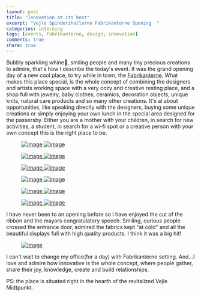 ```yaml
---
layout: post
title: "Innovation at its best"
excerpt: "Vejle Spinderihallerne Fabrikanterne Opening  "
categories: interning
tags: [events, Fabrikanterne, design, innovation]
comments: true
share: true
---
```


Bubbly sparkling whine:wine_glass:, smiling people and many tiny precious creations to admire, that's how I describe the today's event. It was the grand opening day of a new cool place, to try while in town, the <a href="http://fabrikanterne.com/" target="_blank"> Fabrikanterne</a>. What makes this place special, is the whole concept of combining the designers and artists working space with a very cozy and creative resting place, and a shop full with jewelry, baby clothes, ceramics, decoration objects, unique knits, natural care products and so many other creations. It's al about opportunities, like speaking directly with the designers, buying some unique creations or simply enjoying your own lunch in the special area designed for the passersby. Either you are a mother with your children, in search for new activities, a student, in search for a wi-fi spot or a creative person with your own concept this is the right place to be.

<figure class="half">
  <a href="{{site.url}}/images/interning/18-09-2015/IMG_1459.jpg">
    <img src="{{site.url}}/images/interning/18-09-2015/IMG_1459.jpg" alt="image"/>  
  </a>
  <a href="{{site.url}}/images/interning/18-09-2015/IMG_1477.jpg">
    <img src="{{site.url}}/images/interning/18-09-2015/IMG_1477.jpg" alt="image">  
  </a>
</figure>

<figure class="half">
  <a href="{{site.url}}/images/interning/18-09-2015/IMG_1445.jpg">
    <img src="{{site.url}}/images/interning/18-09-2015/IMG_1445.jpg" alt="image">  
  </a>
  <a href="{{site.url}}/images/interning/18-09-2015/IMG_1447.jpg">
    <img src="{{site.url}}/images/interning/18-09-2015/IMG_1447.jpg" alt="image">  
  </a>
</figure>

<figure class="half">
  <a href="{{site.url}}/images/interning/18-09-2015/IMG_1455.jpg">
    <img src="{{site.url}}/images/interning/18-09-2015/IMG_1455.jpg" alt="image">  
  </a>
  <a href="{{site.url}}/images/interning/18-09-2015/IMG_1458.jpg">
    <img src="{{site.url}}/images/interning/18-09-2015/IMG_1458.jpg" alt="image">  
  </a>
</figure>

<figure class="half">
  <a href="{{site.url}}/images/interning/18-09-2015/IMG_1464.jpg">
    <img src="{{site.url}}/images/interning/18-09-2015/IMG_1464.jpg" alt="image">  
  </a>
  <a href="{{site.url}}/images/interning/18-09-2015/IMG_1457.jpg">
    <img src="{{site.url}}/images/interning/18-09-2015/IMG_1457.jpg" alt="image">  
  </a>
</figure>

<figure class="half">
  <a href="{{site.url}}/images/interning/18-09-2015/IMG_1460.jpg">
    <img src="{{site.url}}/images/interning/18-09-2015/IMG_1460.jpg" alt="image">  
  </a>
  <a href="{{site.url}}/images/interning/18-09-2015/IMG_1443.jpg">
    <img src="{{site.url}}/images/interning/18-09-2015/IMG_1443.jpg" alt="image">  
  </a>
</figure>

<figure class="half">
  <a href="{{site.url}}/images/interning/18-09-2015/IMG_1480.jpg">
    <img src="{{site.url}}/images/interning/18-09-2015/IMG_1480.jpg" alt="image">  
  </a>
  <a href="{{site.url}}/images/interning/18-09-2015/IMG_1471.jpg">
    <img src="{{site.url}}/images/interning/18-09-2015/IMG_1471.jpg" alt="image">  
  </a>
</figure>

I have never been to an opening before so I have enjoyed the cut of the ribbon and the mayors congratulatory speech. Smiling, curious  people crossed the entrance door, admired the fabrics kept "at cold" and all the beautiful displays full with high quality products. I think it was a big hit!

<figure>
	<a href="{{site.url}}/images/interning/18-09-2015/IMG_1439.jpg"><img src="{{site.url}}/images/interning/18-09-2015/IMG_1439.jpg" alt="image"></a>
</figure>

I can't wait to change my office(for a day) with Fabrikanterne setting. And...I love and admire how innovative is the whole concept, where people gather, share their joy, knowledge, create and build relationships.

PS: the place is situated right in the hearth of the revitalized Vejle Midtpunkt.
